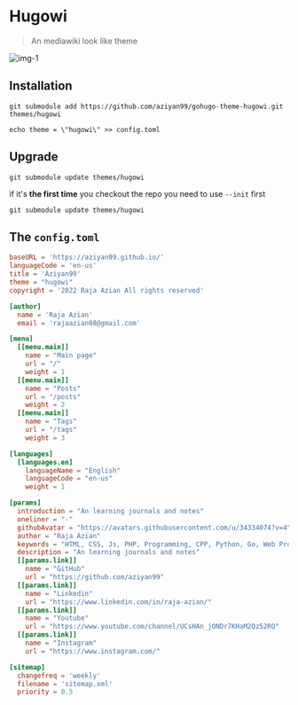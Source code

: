 # Hugowi

> An mediawiki look like theme

![img-1](https://i.ibb.co/sbctGqr/hugowi.png)

## Installation
```shell
git submodule add https://github.com/aziyan99/gohugo-theme-hugowi.git themes/hugowi

echo theme = \"hugowi\" >> config.toml
```

## Upgrade
```shell
git submodule update themes/hugowi
```

if it's **the first time** you checkout the repo you need to use `--init` first

```shell
git submodule update themes/hugowi
```

## The `config.toml`
```toml
baseURL = 'https://aziyan99.github.io/'
languageCode = 'en-us'
title = 'Aziyan99'
theme = "hugowi"
copyright = '2022 Raja Azian All rights reserved'

[author]
  name = 'Raja Azian'
  email = 'rajaazian08@gmail.com'

[menu]
  [[menu.main]]
    name = "Main page"
    url = "/"
    weight = 1
  [[menu.main]]
    name = "Posts"
    url = "/posts"
    weight = 2
  [[menu.main]]
    name = "Tags"
    url = "/tags"
    weight = 3

[languages]
  [languages.en]
    languageName = "English"
    languageCode = "en-us"
    weight = 1

[params]
  introduction = "An learning journals and notes"
  oneliner = "-"
  githubAvatar = "https://avatars.githubusercontent.com/u/34334074?v=4"
  author = "Raja Azian"
  keywords = "HTML, CSS, Js, PHP, Programming, CPP, Python, Go, Web Programming, Java, C, Rust, MySQL, DBMS"
  description = "An learning journals and notes"
  [[params.link]]
    name = "GitHub"
    url = "https://github.com/aziyan99"
  [[params.link]]
    name = "Linkedin"
    url = "https://www.linkedin.com/in/raja-azian/"
  [[params.link]]
    name = "Youtube"
    url = "https://www.youtube.com/channel/UCsHAn_jONDr7KHaM2Qz52RQ"
  [[params.link]]
    name = "Instagram"
    url = "https://www.instagram.com/"

[sitemap]
  changefreq = 'weekly'
  filename = 'sitemap.xml'
  priority = 0.5
```
